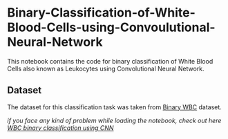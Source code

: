 # Binary-Classification-of-White-Blood-Cells-using-Convoulutional-Neural-Network
This notebook contains the code for binary classification of White Blood Cells also known as Leukocytes using Convolutional Neural Network. 

## Dataset
The dataset for this classification task was taken from [Binary WBC](https://www.kaggle.com/alifrahman/binary-wbc) dataset.

*if you face any kind of problem while loading the notebook, check out here [WBC binary classification using CNN](https://www.kaggle.com/alifrahman/wbc-binary-classification-in-cnn-with-98-6-acc)*
